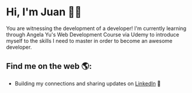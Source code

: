 # Hi, I'm Juan :wave::man:

You are witnessing the development of a developer! I'm currently learning through Angela Yu's Web Development Course via Udemy to introduce myself to the skills I need to master in order to become an awesome developer.

## Find me on the web :earth_americas::
- Building my connections and sharing updates on <a href="https://www.linkedin.com/in/juan-ayala-036a96249/">LinkedIn</a> :briefcase:

<!--
**JuanAyala7/JuanAyala7** is a ✨ _special_ ✨ repository because its `README.md` (this file) appears on your GitHub profile.

Here are some ideas to get you started:

- 🔭 I’m currently working on ...
- 🌱 I’m currently learning ...
- 👯 I’m looking to collaborate on ...
- 🤔 I’m looking for help with ...
- 💬 Ask me about ...
- 📫 How to reach me: ...
- 😄 Pronouns: ...
- ⚡ Fun fact: ...
-->
